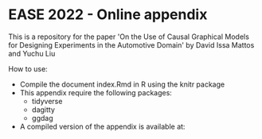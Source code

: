 # EASE 2022 - Online appendix

This is a repository for the paper 'On the Use of Causal Graphical Models for Designing Experiments in the
Automotive Domain' by David Issa Mattos and Yuchu Liu

How to use: 

* Compile the document index.Rmd in R using the knitr package
* This appendix require the following packages: 
  * tidyverse
  * dagitty
  * ggdag
* A compiled version of the appendix is available at:  